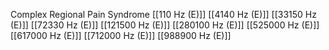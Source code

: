 Complex Regional Pain Syndrome
[[110 Hz (E)]]
[[4140 Hz (E)]]
[[33150 Hz (E)]]
[[72330 Hz (E)]]
[[121500 Hz (E)]]
[[280100 Hz (E)]]
[[525000 Hz (E)]]
[[617000 Hz (E)]]
[[712000 Hz (E)]]
[[988900 Hz (E)]]